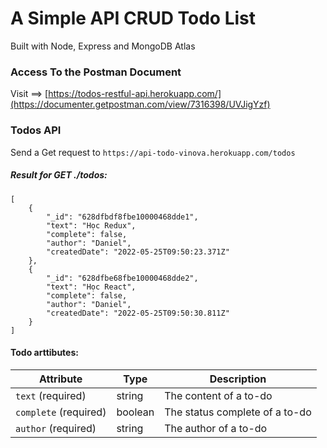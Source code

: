 # A Simple API CRUD Todo List
Built with Node, Express and MongoDB Atlas

### Access To the Postman Document

Visit ==> [https://todos-restful-api.herokuapp.com/](https://documenter.getpostman.com/view/7316398/UVJigYzf)

### Todos API 

Send a Get request to `https://api-todo-vinova.herokuapp.com/todos` 

##### Result for GET ./todos:

```
[
    {
        "_id": "628dfbdf8fbe10000468dde1",
        "text": "Học Redux",
        "complete": false,
        "author": "Daniel",
        "createdDate": "2022-05-25T09:50:23.371Z"
    },
    {
        "_id": "628dfbe68fbe10000468dde2",
        "text": "Học React",
        "complete": false,
        "author": "Daniel",
        "createdDate": "2022-05-25T09:50:30.811Z"
    }
]
```

#### Todo arttibutes:

| Attribute | **Type** | **Description** |
| --- | --- | --- |
| `text` (required) | string | The content of a to-do |
| `complete` (required) | boolean | The status complete of a to-do |
| `author` (required) | string | The author of a to-do |
